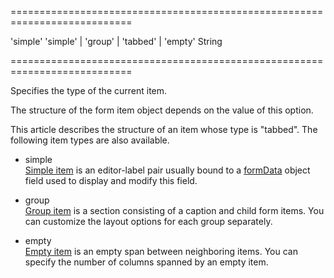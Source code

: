 <!--**
/*-------------------------------------------
    Auto-generated file. Do not modify.
-------------------------------------------

**-->
===========================================================================
<!--default-->'simple'<!--/default-->
<!--acceptValues-->'simple' | 'group' | 'tabbed' | 'empty'<!--/acceptValues-->
<!--type-->String<!--/type-->
===========================================================================

<!--shortDescription-->
Specifies the type of the current item.
<!--/shortDescription-->

<!--fullDescription-->
The structure of the form item object depends on the value of this option.

This article describes the structure of an item whose type is "tabbed". The following item types are also available.

- simple  
 [Simple item](/Documentation/ApiReference/UI_Widgets/dxForm/Item_Types/SimpleItem/) is an editor-label pair usually bound to a [formData](/Documentation/ApiReference/UI_Widgets/dxForm/Configuration/#formData) object field used to display and modify this field.

- group  
 [Group item](/Documentation/ApiReference/UI_Widgets/dxForm/Item_Types/GroupItem/) is a section consisting of a caption and child form items. You can customize the layout options for each group separately.

- empty  
 [Empty item](/Documentation/ApiReference/UI_Widgets/dxForm/Item_Types/EmptyItem/) is an empty span between neighboring items. You can specify the number of columns spanned by an empty item.
<!--/fullDescription-->